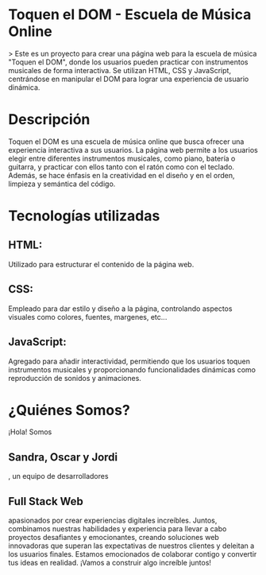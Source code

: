 <h1>Toquen el DOM - Escuela de Música Online</h1>>
Este es un proyecto para crear una página web para la escuela de música "Toquen el DOM", donde los usuarios pueden practicar con instrumentos musicales de forma interactiva. Se utilizan HTML, CSS y JavaScript, centrándose en manipular el DOM para lograr una experiencia de usuario dinámica.
<h1>Descripción</h1>
Toquen el DOM es una escuela de música online que busca ofrecer una experiencia interactiva a sus usuarios. La página web permite a los usuarios elegir entre diferentes instrumentos musicales, como piano, batería o guitarra, y practicar con ellos tanto con el ratón como con el teclado. Además, se hace énfasis en la creatividad en el diseño y en el orden, limpieza y semántica del código.
<h1>Tecnologías utilizadas</h1>
<h2>HTML:</h2> Utilizado para estructurar el contenido de la página web.
<h2>CSS:</h2> Empleado para dar estilo y diseño a la página, controlando aspectos visuales como colores, fuentes, margenes, etc...
<h2>JavaScript:</h2> Agregado para añadir interactividad, permitiendo que los usuarios toquen instrumentos musicales y proporcionando funcionalidades dinámicas como reproducción de sonidos y animaciones.

<h1>¿Quiénes Somos?</h1>
¡Hola! Somos <h2>Sandra, Oscar y Jordi</h2>, un equipo de desarrolladores <h2>Full Stack Web</h2> apasionados por crear experiencias digitales increíbles.
Juntos, combinamos nuestras habilidades y experiencia para llevar a cabo proyectos desafiantes y emocionantes, creando soluciones web innovadoras que superan las expectativas de nuestros clientes y deleitan a los usuarios finales. Estamos emocionados de colaborar contigo y convertir tus ideas en realidad. ¡Vamos a construir algo increíble juntos!
